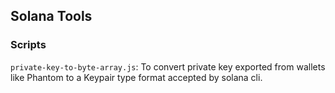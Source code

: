 ## Solana Tools

### Scripts
`private-key-to-byte-array.js`: To convert private key exported from wallets like Phantom to a Keypair type format accepted by solana cli.


